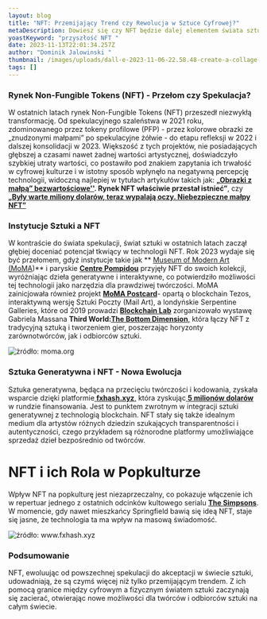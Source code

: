 ```yaml
---
layout: blog
title: "NFT: Przemijający Trend czy Rewolucja w Sztuce Cyfrowej?"
metaDescription: Dowiesz się czy NFT będzie dalej elementem świata sztuki.
yoastKeyword: "przyszłość NFT "
date: 2023-11-13T22:01:34.257Z
author: "Dominik Jalowinski "
thumbnail: /images/uploads/dall-e-2023-11-06-22.58.48-create-a-collage-that-showcases-the-evolution-and-influence-of-nfts-in-art-and-culture.-top-left_-cartoon-like-monkeys-and-turtles-as-profile-picture-.png
tags: []
---
```

### Rynek Non-Fungible Tokens (NFT) - Przełom czy Spekulacja?

W ostatnich latach rynek Non-Fungible Tokens (NFT) przeszedł niezwykłą transformację. Od
spekulacyjnego szaleństwa w 2021 roku, zdominowanego przez tokeny profilowe (PFP) - przez kolorowe obrazki ze „znudzonymi małpami” po spekulacyjne żółwie - do etapu refleksji w 2022 i dalszej konsolidacji w 2023. Większość z tych projektów, nie posiadających głębszej a czasami nawet żadnej wartości artystycznej, doświadczyło szybkiej utraty wartości, co postawiło pod znakiem zapytania ich trwałość w cyfrowej kulturze i w istotny sposób wpłynęło na negatywną percepcję technologii, widoczną najlepiej w tytułach artykułów takich jak: **„[Obrazki z małpą” bezwartościowe''](https://wyborcza.biz/biznes/7,177150,30217610,rynek-nft-wlasciwie-przestal-istniec-obrazki-z-malpa-sa-bezwartosciowe.html?disableRedirects=true). Rynek NFT właściwie przestał istnieć”**, czy **[„Były warte miliony dolarów, teraz wypalają oczy. Niebezpieczne małpy NFT”](https://www.komputerswiat.pl/aktualnosci/wydarzenia/byly-warte-miliony-dolarow-teraz-wypalaja-oczy-niebezpieczne-malpy-nft/e19smez)**

### Instytucje Sztuki a NFT

W kontraście do świata spekulacji, świat sztuki w ostatnich latach zaczął głębiej doceniać potencjał tkwiący w technologii NFT. Rok 2023 wydaje się być przełomem, gdyż instytucje takie jak ** [Museum of Modern Art (MoMA](https://www.artnews.com/art-news/artists/moma-acquires-refik-anadol-unsupervised-digital-art-nfts-1234681622/))** i paryskie **[Centre Pompidou](https://www.centrepompidou.fr/en/magazine/article/the-centre-pompidou-in-the-age-of-nfts)** przyjęły NFT do swoich kolekcji, wyróżniając dzieła generatywne i interaktywne, co potwierdziło możliwości tej technologii jako narzędzia dla prawdziwej twórczości. MoMA zainicjowała również projekt **[MoMA Postcard](https://www.moma.org/calendar/exhibitions/5618)**- opartą o blockchain Tezos, interaktywną wersję Sztuki Poczty (Mail Art), a londyńskie Serpentine Galleries, które od 2019 prowadzi **[Blockchain Lab](https://www.serpentinegalleries.org/whats-on/blockchain-lab/)** zorganizowało wystawę Gabriela Massana **Third World:**[**The Bottom Dimension**,](https://www.serpentinegalleries.org/whats-on/gabriel-massans-third-world-the-bottom-dimension-virtual-launch/) która łączy NFT z tradycyjną sztuką i tworzeniem gier, poszerzając horyzonty zarównotwórców, jak i odbiorców sztuki.

![](/images/uploads/moma-postcard.png "żródło: moma.org")

### Sztuka Generatywna i NFT - Nowa Ewolucja

Sztuka generatywna, będąca na przecięciu twórczości i kodowania, zyskała wsparcie dzięki
platformie[ ](https://www.fxhash.xyz)**[fxhash.xyz](https://www.fxhash.xyz)**[,](https://www.fxhash.xyz) która zyskując[ **5 milionów dolarów**](https://xtz.news/nft/generative-art-platform-fxhash-secures-5m-in-seed-funding-round-led-by-1kx/) w rundzie finansowania. Jest to punktem zwrotnym w integracji sztuki generatywnej z technologią blockchain. NFT stały się także idealnym medium dla artystów różnych dziedzin szukających transparentności i autentyczności, czego przykładem są różnorodne platformy umożliwiające sprzedaż dzieł bezpośrednio od twórców.

# NFT i ich Rola w Popkulturze

Wpływ NFT na popkulturę jest niezaprzeczalny, co pokazuje włączenie ich w repertuar jednego z ostatnich odcinków kultowego serialu **[The Simpsons](https://www.coindesk.com/markets/2023/11/06/the-simpsons-take-a-dig-at-nfts-crypto-in-treehouse-of-horror-episode/)**. W momencie, gdy nawet mieszkańcy Springfield bawią się ideą NFT, staje się jasne, że technologia ta ma wpływ na masową świadomość.

![](/images/uploads/fx_hash.png "źródło: www.fxhash.xyz")

### Podsumowanie

NFT, ewoluując od powszechnej spekulacji do akceptacji w świecie sztuki, udowadniają, że są czymś więcej niż tylko przemijającym trendem. Z ich pomocą granice między cyfrowym a fizycznym światem sztuki zaczynają się zacierać, otwierając nowe możliwości dla twórców i odbiorców sztuki na całym świecie.